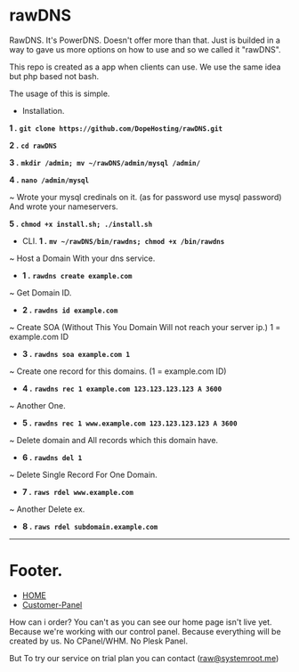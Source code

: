 # rawDNS

RawDNS. It's PowerDNS. Doesn't offer more than that. Just is builded in a way to gave us more options on how to use and so we called it "rawDNS". 


This repo is created as a app when clients can use. We use the same idea but php based not bash. 

The usage of this is simple. 

* Installation.

**1 .** **`git clone https://github.com/DopeHosting/rawDNS.git`**

**2 .** **`cd rawDNS`**

**3 .** **`mkdir /admin; mv ~/rawDNS/admin/mysql /admin/`**

**4 .** **`nano /admin/mysql`**

~ Wrote your mysql credinals on it. (as for password use mysql password) And wrote your nameservers.

**5 .** **`chmod +x install.sh; ./install.sh`**

* CLI.
**1 .** **`mv ~/rawDNS/bin/rawdns; chmod +x /bin/rawdns`**

~ Host a Domain With your dns service.
* **1 .** **`rawdns create example.com`**

~ Get Domain ID.
* **2 .** **`rawdns id example.com`**

~ Create SOA (Without This You Domain Will not reach your server ip.) 1 = example.com ID
* **3 .** **`rawdns soa example.com 1`**

~ Create one record for this domains. (1 = example.com ID)
* **4 .** **`rawdns rec 1 example.com 123.123.123.123 A 3600`**

~ Another One.
* **5 .** **`rawdns rec 1 www.example.com 123.123.123.123 A 3600`**

~ Delete domain and All records which this domain have.
* **6 .** **`rawdns del 1`**

~ Delete Single Record For One Domain.
* **7 .** **`raws rdel www.example.com`**

~ Another Delete ex.
* **8 .** **`raws rdel subdomain.example.com`**



---


# Footer.

* [HOME](http://dopehosting.com/)
* [Customer-Panel](https://dopeinfinity.io/)

How can i order? You can't as you can see our home page isn't live yet. Because we're working with our control panel. Because everything will be created by us. No CPanel/WHM. No Plesk Panel.

But To try our service on trial plan you can contact (raw@systemroot.me)
